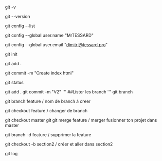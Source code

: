 git -v

git --version

git config --list

git config --global user.name "MrTESSARD"

git config --global user.email "dimitri@tessard.pro"

git init

git add .

git commit -m "Create index html"

git status

git add .
git commit -m "V2"
'''
##Lister les branch
'''
git branch

git branch feature / nom de branch à creer

git checkout feature / changer de branch

git checkout master
git
git merge feature / merger fusionner ton projet dans master

git branch -d feature / supprimer la feature

git checkout -b section2 / créer et aller dans section2

git log

